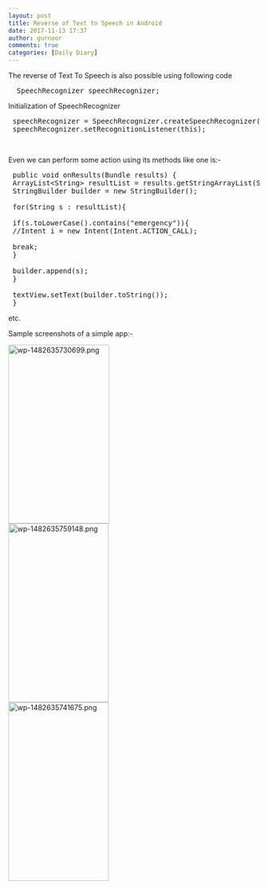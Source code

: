 ```yaml
---
layout: post
title: Reverse of Text to Speech in Android
date: 2017-11-13 17:37
author: gurnoor
comments: true
categories: [Daily Diary]
---
```

The reverse of Text To Speech is also possible using following code
<pre>  SpeechRecognizer speechRecognizer;</pre>
Initialization of SpeechRecognizer
<pre> speechRecognizer = SpeechRecognizer.createSpeechRecognizer(this);
 speechRecognizer.setRecognitionListener(this);</pre>
&nbsp;

Even we can perform some action using its methods like one is:-
<pre> public void onResults(Bundle results) {
 ArrayList&lt;String&gt; resultList = results.getStringArrayList(SpeechRecognizer.RESULTS_RECOGNITION);
 StringBuilder builder = new StringBuilder();

 for(String s : resultList){

 if(s.toLowerCase().contains("emergency")){
 //Intent i = new Intent(Intent.ACTION_CALL);

 break;
 }

 builder.append(s);
 }

 textView.setText(builder.toString());
 }</pre>
etc.

Sample screenshots of a simple app:-
<div class="tiled-gallery type-rectangular" data-original-width="616" data-carousel-extra="{&quot;blog_id&quot;:119845696,&quot;permalink&quot;:&quot;https:\/\/androidailyblog.wordpress.com\/2016\/09\/09\/speech-to-text\/&quot;,&quot;likes_blog_id&quot;:119845696}">
<div class="gallery-row" data-original-width="616" data-original-height="362">
<div class="gallery-group images-1" data-original-width="206" data-original-height="362">
<div class="tiled-gallery-item tiled-gallery-item-small"><a href="https://androidailyblog.wordpress.com/wp-1482635730699-png/"> <img title="wp-1482635730699.png" src="https://androidailyblog.files.wordpress.com/2016/12/wp-1482635730699.png?w=202&amp;h=358" alt="wp-1482635730699.png" width="202" height="358" data-attachment-id="638" data-orig-file="https://androidailyblog.files.wordpress.com/2016/12/wp-1482635730699.png" data-orig-size="720,1280" data-comments-opened="1" data-image-meta="{&quot;aperture&quot;:&quot;0&quot;,&quot;credit&quot;:&quot;&quot;,&quot;camera&quot;:&quot;&quot;,&quot;caption&quot;:&quot;&quot;,&quot;created_timestamp&quot;:&quot;0&quot;,&quot;copyright&quot;:&quot;&quot;,&quot;focal_length&quot;:&quot;0&quot;,&quot;iso&quot;:&quot;0&quot;,&quot;shutter_speed&quot;:&quot;0&quot;,&quot;title&quot;:&quot;&quot;,&quot;orientation&quot;:&quot;0&quot;}" data-image-title="wp-1482635730699.png" data-image-description="" data-medium-file="https://androidailyblog.files.wordpress.com/2016/12/wp-1482635730699.png?w=169" data-large-file="https://androidailyblog.files.wordpress.com/2016/12/wp-1482635730699.png?w=576" data-original-width="202" data-original-height="358" /> </a></div>
</div>
<div class="gallery-group images-1" data-original-width="205" data-original-height="362">
<div class="tiled-gallery-item tiled-gallery-item-small"><a href="https://androidailyblog.wordpress.com/wp-1482635759148-png/"> <img title="wp-1482635759148.png" src="https://androidailyblog.files.wordpress.com/2016/12/wp-1482635759148.png?w=201&amp;h=358" alt="wp-1482635759148.png" width="201" height="358" data-attachment-id="640" data-orig-file="https://androidailyblog.files.wordpress.com/2016/12/wp-1482635759148.png" data-orig-size="720,1280" data-comments-opened="1" data-image-meta="{&quot;aperture&quot;:&quot;0&quot;,&quot;credit&quot;:&quot;&quot;,&quot;camera&quot;:&quot;&quot;,&quot;caption&quot;:&quot;&quot;,&quot;created_timestamp&quot;:&quot;0&quot;,&quot;copyright&quot;:&quot;&quot;,&quot;focal_length&quot;:&quot;0&quot;,&quot;iso&quot;:&quot;0&quot;,&quot;shutter_speed&quot;:&quot;0&quot;,&quot;title&quot;:&quot;&quot;,&quot;orientation&quot;:&quot;0&quot;}" data-image-title="wp-1482635759148.png" data-image-description="" data-medium-file="https://androidailyblog.files.wordpress.com/2016/12/wp-1482635759148.png?w=169" data-large-file="https://androidailyblog.files.wordpress.com/2016/12/wp-1482635759148.png?w=576" data-original-width="201" data-original-height="358" /> </a></div>
</div>
<div class="gallery-group images-1" data-original-width="205" data-original-height="362">
<div class="tiled-gallery-item tiled-gallery-item-small"><a href="https://androidailyblog.wordpress.com/wp-1482635741675-png/"> <img title="wp-1482635741675.png" src="https://androidailyblog.files.wordpress.com/2016/12/wp-1482635741675.png?w=201&amp;h=358" alt="wp-1482635741675.png" width="201" height="358" data-attachment-id="639" data-orig-file="https://androidailyblog.files.wordpress.com/2016/12/wp-1482635741675.png" data-orig-size="720,1280" data-comments-opened="1" data-image-meta="{&quot;aperture&quot;:&quot;0&quot;,&quot;credit&quot;:&quot;&quot;,&quot;camera&quot;:&quot;&quot;,&quot;caption&quot;:&quot;&quot;,&quot;created_timestamp&quot;:&quot;0&quot;,&quot;copyright&quot;:&quot;&quot;,&quot;focal_length&quot;:&quot;0&quot;,&quot;iso&quot;:&quot;0&quot;,&quot;shutter_speed&quot;:&quot;0&quot;,&quot;title&quot;:&quot;&quot;,&quot;orientation&quot;:&quot;0&quot;}" data-image-title="wp-1482635741675.png" data-image-description="" data-medium-file="https://androidailyblog.files.wordpress.com/2016/12/wp-1482635741675.png?w=169" data-large-file="https://androidailyblog.files.wordpress.com/2016/12/wp-1482635741675.png?w=576" data-original-width="201" data-original-height="358" /> </a></div>
</div>
</div>
</div>
